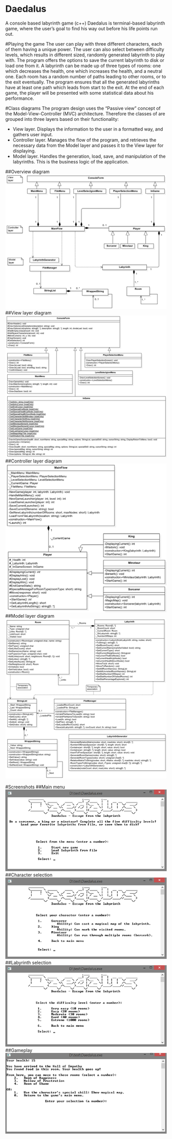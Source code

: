 # Daedalus
A console based labyrinth game (c++)
Daedalus is terminal-based labyrinth game, where the user’s goal to find his way out before his life points run out. 

#Playing the game
The user can play with three different characters, each of them having a unique power. The user can also select between difficulty levels, which results in different sized, randomly generated labyrinth to play with. The program offers the options to save the current labyrinth to disk or load one from it. A labyrinth can be made up of three types of rooms: one which decreases the health, one which increases the health, and a neutral one. Each room has a random number of paths leading to other rooms, or to the exit eventually. The program ensures that all the generated labyrinths have at least one path which leads from start to the exit. At the end of each game, the player will be presented with some statistical data about his performance.

#Class diagrams
The program design uses the “Passive view” concept of the Model-View-Controller (MVC) architecture. Therefore the classes of are grouped into three layers based on their functionality:

-	View layer. Displays the information to the user in a formatted way, and gathers user input.
-	Controller layer. Manages the flow of the program, and retrieves the necessary data from the Model layer and passes it to the View layer for displaying.
-	Model layer. Handles the generation, load, save, and manipulation of the labyrinths. This is the business logic of the application.

##Overview diagram
![Overview class diagram](1_classdiagram-overview.png)
##View layer diagram
![View layer class diagram](2_classdiagram-viewlayer.png)
##Controller layer diagram
![Controller layer class diagram](3_classdiagram-controllerlayer.png)
##Model layer diagram
![Model layer diagram](4_classdiagram-modellayer.png)

#Screenshots
##Main menu
![Main menu](ingame_1_mainmenu.png)
##Character selection
![Character selection](ingame_2_characterscreen.png)
##Labyrinth selection
![Labyrinth selection](ingame_3_labyrinthselect.png)
##Gameplay
![Gameplay](ingame_4_gameplay.png)
